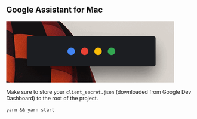 ## Google Assistant for Mac

![demo](README/ga.gif)

Make sure to store your `client_secret.json` (downloaded from Google Dev Dashboard) to the root of the project.

```
yarn && yarn start
```
